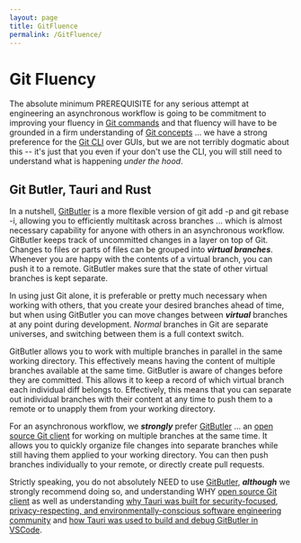 ```yaml
---
layout: page
title: GitFluence
permalink: /GitFluence/
---
```


# Git Fluency

The absolute minimum PREREQUISITE for any serious attempt at engineering an asynchronous workflow is going to be commitment to improving your fluency in [Git commands](https://git-scm.com/docs/git) and that fluency will have to be grounded in a firm understanding of [Git concepts](https://git-scm.com/docs/user-manual#git-concepts) ... we have a strong preference for the [Git CLI](https://git-scm.com/docs/git) over GUIs, but we are not terribly dogmatic about this -- it's just that you even if your don't use the CLI, you will still need to understand what is happening *under the hood*.

## Git Butler, Tauri and Rust

In a nutshell, [GitButler](https://gitbutler.com/) is a more flexible version of git add -p and git rebase -i, allowing you to efficiently multitask across branches ... which is almost necessary capability for anyone with others in an asynchronous workflow. GitButler keeps track of uncommitted changes in a layer on top of Git. Changes to files or parts of files can be grouped into ***virtual branches***. Whenever you are happy with the contents of a virtual branch, you can push it to a remote. GitButler makes sure that the state of other virtual branches is kept separate.  

In using just Git alone, it is preferable or pretty much necessary when working with others, that you create your desired branches ahead of time, but when using GitButler you can move changes between ***virtual*** branches at any point during development.  *Normal* branches in Git are separate universes, and switching between them is a full context switch. 

GitButler allows you to work with multiple branches in parallel in the same working directory. This effectively means having the content of multiple branches available at the same time. GitButler is aware of changes before they are committed. This allows it to keep a record of which virtual branch each individual diff belongs to. Effectively, this means that you can separate out individual branches with their content at any time to push them to a remote or to unapply them from your working directory. 

For an asynchronous workflow, we ***strongly*** prefer [GitButler](https://gitbutler.com/) ... an [open source Git client](https://github.com/gitbutlerapp/gitbutler) for working on multiple branches at the same time. It allows you to quickly organize file changes into separate branches while still having them applied to your working directory. You can then push branches individually to your remote, or directly create pull requests. 

Strictly speaking, you do not absolutely NEED to use [GitButler](https://gitbutler.com/), ***although*** we strongly recommend doing so, and understanding WHY [open source Git client](https://github.com/gitbutlerapp/gitbutler) as well as understanding [why Tauri was built for security-focused, privacy-respecting, and environmentally-conscious software engineering community](https://tauri.app/v1/references/architecture/) and [how Tauri was used to build and debug GitButler in VSCode](https://blog.gitbutler.com/debugging-tauri-in-vs-code/).